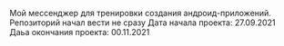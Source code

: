 Мой мессенджер для тренировки создания андроид-приложений. Репозиторий начал вести не сразу
Дата начала проекта:    27.09.2021
Даьа окончания проекта: 00.11.2021
